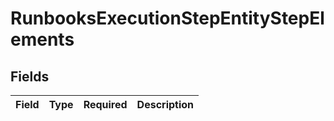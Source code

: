 # RunbooksExecutionStepEntityStepElements


## Fields

| Field       | Type        | Required    | Description |
| ----------- | ----------- | ----------- | ----------- |